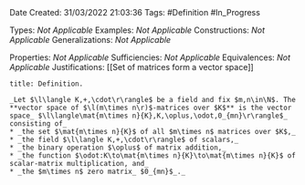 <br />
<br />

Date Created: 31/03/2022 21:03:36
Tags: #Definition #In_Progress

Types: _Not Applicable_
Examples: _Not Applicable_
Constructions: _Not Applicable_
Generalizations: _Not Applicable_

Properties: _Not Applicable_
Sufficiencies: _Not Applicable_
Equivalences: _Not Applicable_
Justifications: [[Set of matrices form a vector space]]

``` ad-Definition
title: Definition.

_Let $\l\langle K,+,\cdot\r\rangle$ be a field and fix $m,n\in\N$. The **vector space of $\l(m\times n\r)$-matrices over $K$** is the vector space_ $\l\langle\mat{m\times n}{K},K,\oplus,\odot,0_{mn}\r\rangle$_ consisting of_
* _the set $\mat{m\times n}{K}$ of all $m\times n$ matrices over $K$,_
* _the field $\l\langle K,+,\cdot\r\rangle$ of scalars,_
* _the binary operation $\oplus$ of matrix addition,_
* _the function $\odot:K\to\mat{m\times n}{K}\to\mat{m\times n}{K}$ of scalar-matrix multiplication, and_
* _the $m\times n$ zero matrix_ $0_{mn}$_._

```
